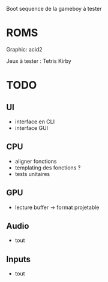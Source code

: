 Boot sequence de la gameboy à tester

# ROMS
Graphic:
acid2

Jeux à tester :
Tetris
Kirby


# TODO

## UI
* interface en CLI
* interface GUI

## CPU
* aligner fonctions
* templating des fonctions ?
* tests unitaires

## GPU
* lecture buffer -> format projetable

## Audio
* tout

## Inputs
* tout


